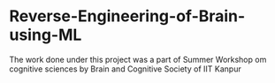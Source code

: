 # Reverse-Engineering-of-Brain-using-ML
The work done under this project was a part of Summer Workshop om cognitive sciences by Brain and Cognitive Society of IIT Kanpur
